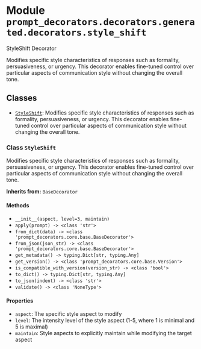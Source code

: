 # Module `prompt_decorators.decorators.generated.decorators.style_shift`

StyleShift Decorator

Modifies specific style characteristics of responses such as formality, persuasiveness, or urgency. This decorator enables fine-tuned control over particular aspects of communication style without changing the overall tone.

## Classes

- [`StyleShift`](#class-styleshift): Modifies specific style characteristics of responses such as formality, persuasiveness, or urgency. This decorator enables fine-tuned control over particular aspects of communication style without changing the overall tone.

### Class `StyleShift`

Modifies specific style characteristics of responses such as formality, persuasiveness, or urgency. This decorator enables fine-tuned control over particular aspects of communication style without changing the overall tone.

**Inherits from:** `BaseDecorator`

#### Methods

- `__init__(aspect, level=3, maintain)`
- `apply(prompt) -> <class 'str'>`
- `from_dict(data) -> <class 'prompt_decorators.core.base.BaseDecorator'>`
- `from_json(json_str) -> <class 'prompt_decorators.core.base.BaseDecorator'>`
- `get_metadata() -> typing.Dict[str, typing.Any]`
- `get_version() -> <class 'prompt_decorators.core.base.Version'>`
- `is_compatible_with_version(version_str) -> <class 'bool'>`
- `to_dict() -> typing.Dict[str, typing.Any]`
- `to_json(indent) -> <class 'str'>`
- `validate() -> <class 'NoneType'>`
#### Properties

- `aspect`: The specific style aspect to modify
- `level`: The intensity level of the style aspect (1-5, where 1 is minimal and 5 is maximal)
- `maintain`: Style aspects to explicitly maintain while modifying the target aspect
